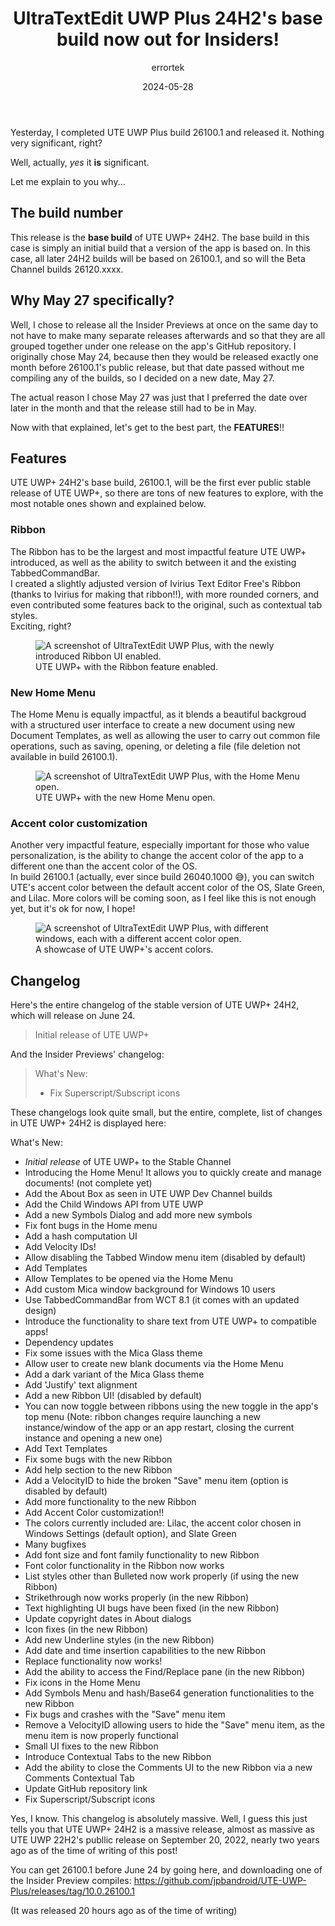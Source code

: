 ﻿---
title: UltraTextEdit UWP Plus 24H2's base build now out for Insiders!
description: The build, 26100.1, was released yesterday to all Insider Channels.
thumbnail: /blog-resources/uteuwp-plus-24h2-released/thumbnail.png
date: 2024-05-28
author: errortek
---

Yesterday, I completed UTE UWP Plus build 26100.1 and released it. Nothing very significant, right?


Well, actually, *yes* it **is** significant.


Let me explain to you why...

## The build number
This release is the **base build** of UTE UWP+ 24H2. The base build in this case is simply an initial build that a version of the app is based on. In this case, all later 24H2 builds will be based on 26100.1, and so will the Beta Channel builds 26120.xxxx.
## Why May 27 specifically?
Well, I chose to release all the Insider Previews at once on the same day to not have to make many separate releases afterwards and so that they are all grouped together under one release on the app's GitHub repository.
I originally chose May 24, because then they would be released exactly one month before 26100.1's public release, but that date passed without me compiling any of the builds, so I decided on a new date, May 27.


The actual reason I chose May 27 was just that I preferred the date over later in the month and that the release still had to be in May.


Now with that explained, let's get to the best part, the **FEATURES**!!
## Features
UTE UWP+ 24H2's base build, 26100.1, will be the first ever public stable release of UTE UWP+, so there are tons of new features to explore, with the most notable ones shown and explained below.
### Ribbon
The Ribbon has to be the largest and most impactful feature UTE UWP+ introduced, as well as the ability to switch between it and the existing TabbedCommandBar.
<br>
I created a slightly adjusted version of Ivirius Text Editor Free's Ribbon (thanks to Ivirius for making that ribbon!!), with more rounded corners, and even contributed some features back to the original, such as contextual tab styles.
<br>
Exciting, right?
<br>

<figure class="margin-bottom">
    <img src="/blog-resources/uteuwp-plus-24h2-released/ute-withribbon.png" alt="A screenshot of UltraTextEdit UWP Plus, with the newly introduced Ribbon UI enabled.">
    <figcaption>UTE UWP+ with the Ribbon feature enabled.</figcaption>
</figure>

### New Home Menu
The Home Menu is equally impactful, as it blends a beautiful backgroud with a structured user interface to create a new document using new Document Templates, as well as allowing the user to carry out common file operations, such as saving, opening, or deleting a file (file deletion not available in build 26100.1).
<br>

<figure class="margin-bottom">
    <img src="/blog-resources/uteuwp-plus-24h2-released/ute-homemenu.png" alt="A screenshot of UltraTextEdit UWP Plus, with the Home Menu open.">
    <figcaption>UTE UWP+ with the new Home Menu open.</figcaption>
</figure>

### Accent color customization
Another very impactful feature, especially important for those who value personalization, is the ability to change the accent color of the app to a different one than the accent color of the OS.
<br>
In build 26100.1 (actually, ever since build 26040.1000 😅), you can switch UTE's accent color between the default accent color of the OS, Slate Green, and Lilac.
More colors will be coming soon, as I feel like this is not enough yet, but it's ok for now, I hope!

<figure class="margin-bottom">
    <img src="/blog-resources/uteuwp-plus-24h2-released/ute-accentcolors.png" alt="A screenshot of UltraTextEdit UWP Plus, with different windows, each with a different accent color open.">
    <figcaption>A showcase of UTE UWP+'s accent colors.</figcaption>
</figure>

## Changelog
Here's the entire changelog of the stable version of UTE UWP+ 24H2, which will release on June 24.

> Initial release of UTE UWP+

And the Insider Previews' changelog:

> What's New:
>
>- Fix Superscript/Subscript icons

These changelogs look quite small, but the entire, complete, list of changes in UTE UWP+ 24H2 is displayed here:

What's New:

- _Initial release_ of UTE UWP+ to the Stable Channel
- Introducing the Home Menu! It allows you to quickly create and manage documents! (not complete yet)
- Add the About Box as seen in UTE UWP Dev Channel builds
- Add the Child Windows API from UTE UWP
- Add a new Symbols Dialog and add more new symbols
- Fix font bugs in the Home menu
- Add a hash computation UI
- Add Velocity IDs!
- Allow disabling the Tabbed Window menu item (disabled by default)
- Add Templates
- Allow Templates to be opened via the Home Menu
- Add custom Mica window background for Windows 10 users
- Use TabbedCommandBar from WCT 8.1 (it comes with an updated design)
- Introduce the functionality to share text from UTE UWP+ to compatible apps!
- Dependency updates
- Fix some issues with the Mica Glass theme
- Allow user to create new blank documents via the Home Menu
- Add a dark variant of the Mica Glass theme
- Add 'Justify' text alignment
- Add a new Ribbon UI! (disabled by default)
- You can now toggle between ribbons using the new toggle in the app's top menu (Note: ribbon changes require launching a new instance/window of the app or an app restart, closing the current instance and opening a new one)
- Add Text Templates
- Fix some bugs with the new Ribbon
- Add help section to the new Ribbon
- Add a VelocityID to hide the broken "Save" menu item (option is disabled by default)
- Add more functionality to the new Ribbon
- Add Accent Color customization!!
- The colors currently included are: Lilac, the accent color chosen in Windows Settings (default option), and Slate Green
- Many bugfixes
- Add font size and font family functionality to new Ribbon
- Font color functionality in the Ribbon now works
- List styles other than Bulleted now work properly (if using the new Ribbon)
- Strikethrough now works properly (in the new Ribbon)
- Text highlighting UI bugs have been fixed (in the new Ribbon)
- Update copyright dates in About dialogs
- Icon fixes (in the new Ribbon)
- Add new Underline styles (in the new Ribbon)
- Add date and time insertion capabilities to the new Ribbon
- Replace functionality now works!
- Add the ability to access the Find/Replace pane (in the new Ribbon)
- Fix icons in the Home Menu
- Add Symbols Menu and hash/Base64 generation functionalities to the new Ribbon
- Fix bugs and crashes with the "Save" menu item
- Remove a VelocityID allowing users to hide the "Save" menu item, as the menu item is now properly functional
- Small UI fixes to the new Ribbon
- Introduce Contextual Tabs to the new Ribbon
- Add the ability to close the Comments UI to the new Ribbon via a new Comments Contextual Tab
- Update GitHub repository link
- Fix Superscript/Subscript icons

Yes, I know. This changelog is absolutely massive. Well, I guess this just tells you that UTE UWP+ 24H2 is a massive release, almost as massive as UTE UWP 22H2's publlic release on September 20, 2022, nearly two years ago as of the time of writing of this post!

You can get 26100.1 before June 24 by going here, and downloading one of the Insider Preview compiles: https://github.com/jpbandroid/UTE-UWP-Plus/releases/tag/10.0.26100.1


(It was released 20 hours ago as of the time of writing)